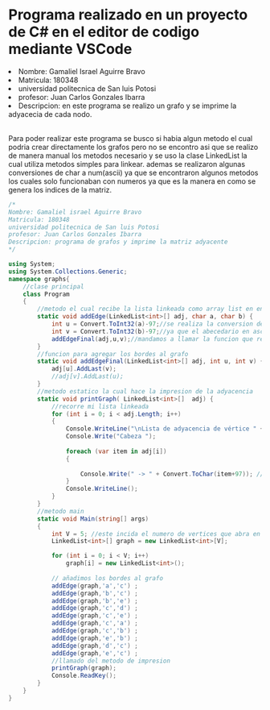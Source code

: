 # Programa realizado en un proyecto de C# en el editor de codigo mediante VSCode

  <li> Nombre: Gamaliel Israel Aguirre Bravo </li>
  <li> Matricula: 180348 </li>
  <li> universidad politecnica de San luis Potosi </li>
  <li> profesor: Juan Carlos Gonzales Ibarra </li>
  <li> Descripcion: en este programa se realizo un grafo y se imprime la adyacecia de cada nodo.</li>
    <br>
    <p> Para poder realizar este programa se busco si habia algun metodo el cual podria crear directamente
    los grafos pero no se encontro asi que se realizo de manera manual los metodos necesario y se uso 
    la clase LinkedList<T> la cual utiliza metodos simples para linkear. ademas se realizaron algunas
    conversiones de char a num(ascii) ya que se encontraron algunos metodos los cuales solo funcionaban con
    numeros ya que es la manera en como se genera los indices de la matriz.
    </p>

```C#
/*
Nombre: Gamaliel israel Aguirre Bravo
Matricula: 180348
universidad politecnica de San luis Potosi
profesor: Juan Carlos Gonzales Ibarra
Descripcion: programa de grafos y imprime la matriz adyacente
*/

using System;
using System.Collections.Generic;
namespace graphs{
    //clase principal
    class Program
    {
        //metodo el cual recibe la lista linkeada como array list en entero ademas de los char
        static void addEdge(LinkedList<int>[] adj, char a, char b) { 
            int u = Convert.ToInt32(a)-97;//se realiza la conversion de char a decimal(ascii) y se le restan 97
            int v = Convert.ToInt32(b)-97;//ya que el abecedario en ascii inicia en 97 
            addEdgeFinal(adj,u,v);//mandamos a llamar la funcion que realiza el linkeo
        } 
        //funcion para agregar los bordes al grafo
        static void addEdgeFinal(LinkedList<int>[] adj, int u, int v) { 
            adj[u].AddLast(v); 
            //adj[v].AddLast(u); 
        } 
        //metodo estatico la cual hace la impresion de la adyacencia
        static void printGraph( LinkedList<int>[]  adj) {
            //recorre mi lista linkeada
            for (int i = 0; i < adj.Length; i++) 
            { 
                Console.WriteLine("\nLista de adyacencia de vértice " + Convert.ToChar(i+97));//realiza convercion de entero a char(ascii) 
                Console.Write("Cabeza "); 
                
                foreach (var item in adj[i]) 
                {  
                    
                    Console.Write(" -> " + Convert.ToChar(item+97)); //realiza convercion de entero a char(ascii)
                } 
                Console.WriteLine(); 
            } 
        } 
        //metodo main
        static void Main(string[] args)
        {
            int V = 5; //este incida el numero de vertices que abra en nuestro grafo
            LinkedList<int>[] graph = new LinkedList<int>[V]; 

            for (int i = 0; i < V; i++) 
                graph[i] = new LinkedList<int>(); 
    
            // añadimos los bordes al grafo 
            addEdge(graph,'a','c') ;
            addEdge(graph,'b','c') ;
            addEdge(graph,'b','e') ;
            addEdge(graph,'c','d') ;
            addEdge(graph,'c','e') ;
            addEdge(graph,'c','a') ;
            addEdge(graph,'c','b') ;
            addEdge(graph,'e','b') ;
            addEdge(graph,'d','c') ;
            addEdge(graph,'e','c') ;
            //llamado del metodo de impresion
            printGraph(graph); 
            Console.ReadKey(); 
        }
    }
}

```